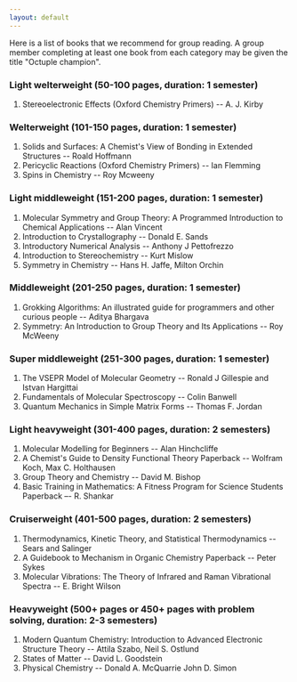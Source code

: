 ```yaml
---
layout: default
---
```

Here is a list of books that we recommend for group reading. A group member completing at least one book from each category may be given the title "Octuple champion".

### Light welterweight (50-100 pages, duration: 1 semester)
1. Stereoelectronic Effects (Oxford Chemistry Primers) -- A. J. Kirby      

### Welterweight (101-150 pages, duration: 1 semester)
1. Solids and Surfaces: A Chemist's View of Bonding in Extended Structures -- Roald Hoffmann   
2. Pericyclic Reactions (Oxford Chemistry Primers) -- Ian Flemming
3. Spins in Chemistry -- Roy Mcweeny

### Light middleweight (151-200 pages, duration: 1 semester)
1. Molecular Symmetry and Group Theory: A Programmed Introduction to Chemical Applications -- Alan Vincent   
2. Introduction to Crystallography -- Donald E. Sands   
3. Introductory Numerical Analysis -- Anthony J Pettofrezzo   
4. Introduction to Stereochemistry -- Kurt Mislow   
5. Symmetry in Chemistry -- Hans H. Jaffe, Milton Orchin    

### Middleweight (201-250 pages, duration: 1 semester)
1. Grokking Algorithms: An illustrated guide for programmers and other curious people -- Aditya Bhargava   
2. Symmetry: An Introduction to Group Theory and Its Applications -- Roy McWeeny    

### Super middleweight (251-300 pages, duration: 1 semester)
1. The VSEPR Model of Molecular Geometry -- Ronald J Gillespie and Istvan Hargittai    
2. Fundamentals of Molecular Spectroscopy -- Colin Banwell     
3. Quantum Mechanics in Simple Matrix Forms -- Thomas F. Jordan    

### Light heavyweight (301-400 pages, duration: 2 semesters)
1. Molecular Modelling for Beginners -- Alan Hinchcliffe    
2. A Chemist's Guide to Density Functional Theory Paperback -- Wolfram Koch, Max C. Holthausen 
3. Group Theory and Chemistry -- David M. Bishop    
4. Basic Training in Mathematics: A Fitness Program for Science Students Paperback –- R. Shankar    

### Cruiserweight (401-500 pages, duration: 2 semesters)
1. Thermodynamics, Kinetic Theory, and Statistical Thermodynamics -- Sears and Salinger   
2. A Guidebook to Mechanism in Organic Chemistry Paperback -- Peter Sykes   
3. Molecular Vibrations: The Theory of Infrared and Raman Vibrational Spectra -- E. Bright Wilson    

### Heavyweight (500+ pages or 450+ pages with problem solving, duration: 2-3 semesters) 
1. Modern Quantum Chemistry: Introduction to Advanced Electronic Structure Theory -- Attila Szabo, Neil S. Ostlund   
2. States of Matter -- David L. Goodstein   
3. Physical Chemistry -- Donald A. McQuarrie John D. Simon    



